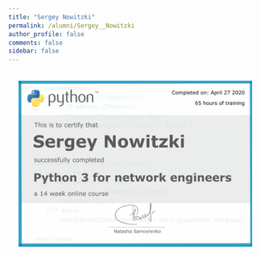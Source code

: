 ```yaml
---
title: "Sergey Nowitzki"
permalink: /alumni/Sergey__Nowitzki
author_profile: false
comments: false
sidebar: false
---
```


<div style="padding: 20px;">
  <img src="https://raw.githubusercontent.com/pyneng/pyneng.github.io/master/alumni/Sergey__Nowitzki.png" alt="Python for network engineers">
</div>

